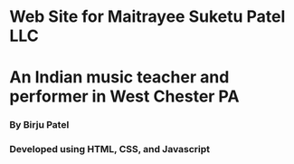 # Web Site for Maitrayee Suketu Patel LLC
# An Indian music teacher and performer in West Chester PA
### By Birju Patel
### Developed using HTML, CSS, and Javascript
